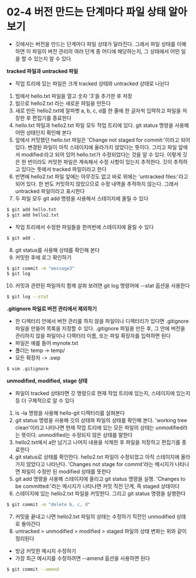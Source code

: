 # 02-4 버전 만드는 단계마다 파일 상태 알아보기
- 깃에서는 버전을 만드는 단계마다 파일 상태가 달라진다. 그래서 파일 상태를 이해하면 이 파일이 버전 관리의 여러 단계 중 어디에 해당하는지, 그 상태에서 어떤 일을 할 수 있는지 알 수 있다

**tracked 파일과 untracked 파일**
- 작업 트리에 있는 파일은 크게 tracked 상태와 untracked 상태로 나뉜다
1. 빔에서 hello.txt 파일을 열고 숫자 '3'을 추가한 후 저장
2. 빔으로 hello2.txt 라는 새로운 파일을 만든다
3. 새로 만든 hello2.txt에 알파벳 a, b, c, d를 한 줄에 한 글자씩 입력하고 파일을 저장한 후 편집기를 종료한다
4. hello.txt 파일과 hello2.txt 파일 모두 작업 트리에 있다. git status 명령을 사용해 어떤 상태인지 확인해 본다
5. 앞에서 커밋했던 hello.txt 파일은 'Change not staged for commit:'이라고 되어 있다. 변경된 파일이 아직 스테이지에 올라가지 않았다는 뜻이다. 그리고 파일 앞에서 modified:라고 되어 있어 hello.txt가 수정되었다는 것을 알 수 있다. 이렇게 깃은 한 번이라도 커밋한 파일은 계속해서 수정 사항이 있는지 추적한다. 깃이 추적하고 있다는 뜻에서 tracked 파일이라고 한다
6. 반면에 hello2.txt 파일 앞에는 아무것도 없고 바로 위에는 'untracked files:'라고 되어 있다. 한 번도 커밋하지 않았으므로 수정 내역을 추적하지 않는다. 그래서 untracked 파일이라고 표시한다
7. 두 파일 모두 git add 명령을 사용해서 스테이지에 올릴 수 있다
```bash
$ git add hello.txt
$ git add hello2.txt
```
- 작업 트리에서 수정한 파일들을 한꺼번에 스테이지에 올릴 수 있다
```bash
$ git add .
```
8. git status를 사용해 상태를 확인해 본다
9. 커밋한 후에 로그 확인하기
```bash
$ git commit -m "message3"
$ git log
```
10. 커밋과 관련된 파일까지 함께 살펴 보려면 git log 명령어에 --stat 옵션을 사용한다
```bash
$ git log --stat
```
**.gitignore 파일로 버전 관리에서 제외하기**
- 한 디렉터리 안에서 버전 관리를 하지 않을 파일이나 디렉터리가 있다면 .gitignore 파일을 만들어 목록을 지정할 수 있다. .gitignore 파일을 만든 후, 그 안에 버전을 관리하지 않을 파일이나 디렉터리 이름, 또는 파일 확장자를 입력하면 된다
- 파일은 예를 들어 mynote.txt
- 폴더는 temp -> temp/
- 모든 확장자 -> .swp
```bash
$ vim .gitignore
```
**unmodified, modified, stage 상태**
- 파일이 tracked 상태라면 깃 명령으로 현재 작업 트리에 있는지, 스테이지에 있는지 등 더 구체적으로 알 수 있다

1. ls -la 명령을 사용해 hello-git 디렉터리를 살펴본다
2. git status 명령을 사용해 깃의 상태와 파일의 상태를 확인해 본다. 'working tree clean'이라고 나타나면 현재 작업 트리에 있는 모든 파일의 상태는 unmodified라는 뜻이다. unmodified는 수정되지 않은 상태를 말한다
3. hello2.txt에서 a만 남기고 나머지 내용을 삭제한 후 파일을 저장하고 편집기를 종료한다
4. git status로 상태를 확인한다. hello2.txt 파일이 수정되었고 아직 스테이지에 올라가지 않았다고 나타난다. 'Changes not stage for commit'라는 메시지가 나타나면 파일이 수정만 된 modified 상태를 뜻한다
5. git add 명령을 사용해 스테이지에 올리고 git status 명령을 실행. 'Changes to be committed:'라는 메시지가 나타나면 커밋 직전 단계, 즉 staged 상태이다
6. 스테이지에 있는 hello2.txt 파일을 커밋한다. 그리고 git status 명령을 실행한다
```bash
$ git commit -m "delete b, c, d"
```
7. 커밋을 끝내고 나면 hello2.txt 파일의 상태는 수정하기 직전인 unmodified 상태로 돌아간다
8. untracked > unmodified > modified > staged 파일의 상태 변화는 위와 같이 정리된다

- 방금 커밋한 메시지 수정하기
- 가장 최근 메시지를 수정하려면  --amend 옵션을 사용하면 된다
```bash
$ git commit --amend
```